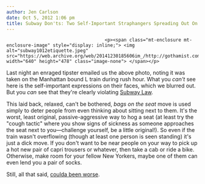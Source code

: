 ```yaml
---
author: Jen Carlson
date: Oct 5, 2012 1:06 pm
title: Subway Don'ts: Two Self-Important Straphangers Spreading Out On The L Train
---
```


	
										<p><span class="mt-enclosure mt-enclosure-image" style="display: inline;"> <img alt="subway1012etiquette.jpeg" src="https://web.archive.org/web/20141230185606im_/http://gothamist.com/attachments/arts_jen/subway1012etiquette.jpeg" width="640" height="478" class="image-none"> </span></p>

<p>Last night an enraged tipster emailed us the above photo, noting it was taken on the Manhattan bound L train during rush hour. What you<em> can&apos;t</em> see here is the self-important expressions on their faces, which we blurred out. But you <em>can</em> see that they&apos;re clearly violating <a href="https://web.archive.org/web/20141230185606/http://gothamist.com/tags/subwayetiquette">Subway Law</a>.</p>

<p>This laid back, relaxed, can&apos;t be bothered, <em>bags on the seat</em> move is used simply to deter people from even thinking about sitting next to them. It&apos;s the worst, least original, passive-aggressive way to hog a seat (at least try the &quot;cough tactic&quot; where you show signs of sickness as someone approaches the seat next to you&#x2014;challenge yourself, be a little original!). So even if the train wasn&apos;t overflowing (though at least one person is seen standing) it&apos;s just a dick move. If you don&apos;t want to be near people on your way to pick up a hot new pair of capri trousers or whatever, then take a cab or ride a bike. Otherwise, make room for your fellow New Yorkers, maybe one of them can even lend you a pair of socks.</p>

<p>Still, all that said, <a href="https://web.archive.org/web/20141230185606/http://gothamist.com/2012/08/23/is_this_the_most_horrifying_subway.php">coulda been worse</a>.</p>					
										
									
				